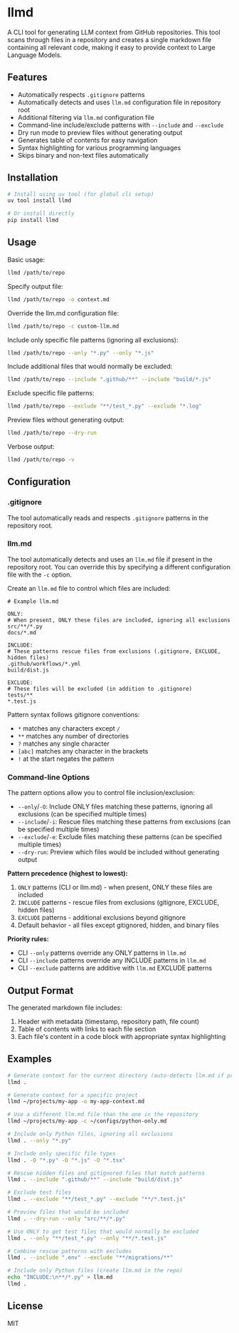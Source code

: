# llmd

A CLI tool for generating LLM context from GitHub repositories. This tool scans through files in a repository and creates a single markdown file containing all relevant code, making it easy to provide context to Large Language Models.

## Features

- Automatically respects `.gitignore` patterns
- Automatically detects and uses `llm.md` configuration file in repository root
- Additional filtering via `llm.md` configuration file
- Command-line include/exclude patterns with `--include` and `--exclude`
- Dry run mode to preview files without generating output
- Generates table of contents for easy navigation
- Syntax highlighting for various programming languages
- Skips binary and non-text files automatically

## Installation

```bash
# Install using uv tool (for global cli setup)
uv tool install llmd

# Or install directly
pip install llmd
```

## Usage

Basic usage:
```bash
llmd /path/to/repo
```

Specify output file:
```bash
llmd /path/to/repo -o context.md
```

Override the llm.md configuration file:
```bash
llmd /path/to/repo -c custom-llm.md
```

Include only specific file patterns (ignoring all exclusions):
```bash
llmd /path/to/repo --only "*.py" --only "*.js"
```

Include additional files that would normally be excluded:
```bash
llmd /path/to/repo --include ".github/**" --include "build/*.js"
```

Exclude specific file patterns:
```bash
llmd /path/to/repo --exclude "**/test_*.py" --exclude "*.log"
```

Preview files without generating output:
```bash
llmd /path/to/repo --dry-run
```

Verbose output:
```bash
llmd /path/to/repo -v
```

## Configuration

### .gitignore

The tool automatically reads and respects `.gitignore` patterns in the repository root.

### llm.md

The tool automatically detects and uses an `llm.md` file if present in the repository root. You can override this by specifying a different configuration file with the `-c` option.

Create an `llm.md` file to control which files are included:

```
# Example llm.md

ONLY:
# When present, ONLY these files are included, ignoring all exclusions
src/**/*.py
docs/*.md

INCLUDE:
# These patterns rescue files from exclusions (.gitignore, EXCLUDE, hidden files)
.github/workflows/*.yml
build/dist.js

EXCLUDE:
# These files will be excluded (in addition to .gitignore)
tests/**
*.test.js
```

Pattern syntax follows gitignore conventions:
- `*` matches any characters except `/`
- `**` matches any number of directories
- `?` matches any single character
- `[abc]` matches any character in the brackets
- `!` at the start negates the pattern

### Command-line Options

The pattern options allow you to control file inclusion/exclusion:

- `--only`/`-O`: Include ONLY files matching these patterns, ignoring all exclusions (can be specified multiple times)
- `--include`/`-i`: Rescue files matching these patterns from exclusions (can be specified multiple times)
- `--exclude`/`-e`: Exclude files matching these patterns (can be specified multiple times)
- `--dry-run`: Preview which files would be included without generating output

**Pattern precedence (highest to lowest):**
1. `ONLY` patterns (CLI or llm.md) - when present, ONLY these files are included
2. `INCLUDE` patterns - rescue files from exclusions (gitignore, EXCLUDE, hidden files)
3. `EXCLUDE` patterns - additional exclusions beyond gitignore
4. Default behavior - all files except gitignored, hidden, and binary files

**Priority rules:**
- CLI `--only` patterns override any ONLY patterns in `llm.md`
- CLI `--include` patterns override any INCLUDE patterns in `llm.md`
- CLI `--exclude` patterns are additive with `llm.md` EXCLUDE patterns

## Output Format

The generated markdown file includes:
1. Header with metadata (timestamp, repository path, file count)
2. Table of contents with links to each file section
3. Each file's content in a code block with appropriate syntax highlighting

## Examples

```bash
# Generate context for the current directory (auto-detects llm.md if present)
llmd .

# Generate context for a specific project
llmd ~/projects/my-app -o my-app-context.md

# Use a different llm.md file than the one in the repository
llmd ~/projects/my-app -c ~/configs/python-only.md

# Include only Python files, ignoring all exclusions
llmd . --only "*.py"

# Include only specific file types
llmd . -O "*.py" -O "*.js" -O "*.tsx"

# Rescue hidden files and gitignored files that match patterns
llmd . --include ".github/**" --include "build/dist.js"

# Exclude test files
llmd . --exclude "**/test_*.py" --exclude "**/*.test.js"

# Preview files that would be included
llmd . --dry-run --only "src/**/*.py"

# Use ONLY to get test files that would normally be excluded
llmd . --only "**/test_*.py" --only "**/*.test.js"

# Combine rescue patterns with excludes
llmd . --include ".env" --exclude "**/migrations/**"

# Include only Python files (create llm.md in the repo)
echo "INCLUDE:\n**/*.py" > llm.md
llmd .
```

## License

MIT